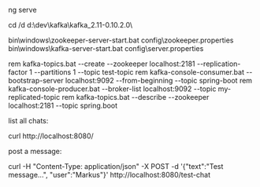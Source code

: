 

ng serve

cd /d d:\dev\kafka\kafka_2.11-0.10.2.0\

bin\windows\zookeeper-server-start.bat config\zookeeper.properties
bin\windows\kafka-server-start.bat config\server.properties

rem kafka-topics.bat --create --zookeeper localhost:2181 --replication-factor 1 --partitions 1 --topic test-topic
rem kafka-console-consumer.bat --bootstrap-server localhost:9092 --from-beginning --topic spring-boot
rem kafka-console-producer.bat --broker-list localhost:9092 --topic my-replicated-topic
rem kafka-topics.bat --describe --zookeeper localhost:2181 --topic spring.boot

list all chats:

curl  http://localhost:8080/

post a message:

curl -H "Content-Type: application/json" -X POST -d '{"text":"Test message...", "user":"Markus"}' http://localhost:8080/test-chat
